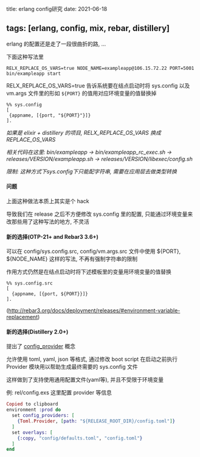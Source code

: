 title: erlang config研究
date: 2021-06-18

tags: [erlang, config, mix, rebar, distillery]
---

erlang 的配置还是走了一段很曲折的路, ... 

<!--more-->

下面这种写法里

```shell
RELX_REPLACE_OS_VARS=true NODE_NAME=exampleapp@106.15.72.22 PORT=5001 bin/exampleapp start
```

RELX_REPLACE_OS_VARS=true 告诉系统要在结点启动时将 sys.config 以及 vm.args 文件里的形如 `${PORT}` 的值用对应环境变量的值替换掉

```
%% sys.config
[
 {appname, [{port, "${PORT}"}]}
].
```



*如果是 elixir + distillery 的项目, RELX_REPLACE_OS_VARS 换成 REPLACE_OS_VARS*

*相关代码在这里: bin/exampleapp -> bin/exampleapp_rc_exec.sh -> releases/VERSION/exampleapp.sh -> releases/VERSION/libexec/config.sh*

*限制: 这种方式下sys.config下只能配字符串, 需要在应用层去做类型转换*



#### 问题

上面这种做法本质上其实是个 hack

导致我们在 release 之后不方便修改 sys.config 里的配置, 只能通过环境变量来改那些用了这种写法的地方, 不灵活 



#### 新的选择(OTP-21+ and Rebar3 3.6+)

可以在 config/sys.config.src, config/vm.args.src 文件中使用  ${PORT}, ${NODE_NAME} 这样的写法, 不再有强制字符串的限制

作用方式仍然是在结点启动时将下述模板里的变量用环境变量的值替换

```
%% sys.config.src
[
  {appname, [{port, ${PORT}}]}
].
```

(http://rebar3.org/docs/deployment/releases/#environment-variable-replacement)



#### 新的选择(Distillery 2.0+)

提出了 [config_provider](https://hexdocs.pm/distillery/config/runtime.html#config-providers) 概念

允许使用 toml, yaml, json 等格式, 通过修改 boot script 在启动之前执行 Provider 模块用以帮助生成最终需要的 sys.config 文件

这样做到了支持使用通用配置文件(yaml等), 并且不受限于环境变量



例: rel/config.exs 这里配置 provider 等信息

```elixir
Copied to clipboard
environment :prod do
  set config_providers: [
    {Toml.Provider, [path: "${RELEASE_ROOT_DIR}/config.toml"]}
  ]
  set overlays: [
    {:copy, "config/defaults.toml", "config.toml"}
  ]
end
```

